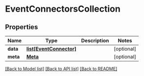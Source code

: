 # EventConnectorsCollection

## Properties
Name | Type | Description | Notes
------------ | ------------- | ------------- | -------------
**data** | [**list[EventConnector]**](EventConnector.md) |  | [optional] 
**meta** | [**Meta**](Meta.md) |  | [optional] 

[[Back to Model list]](../README.md#documentation-for-models) [[Back to API list]](../README.md#documentation-for-api-endpoints) [[Back to README]](../README.md)


